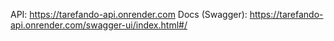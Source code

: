 API: https://tarefando-api.onrender.com
Docs (Swagger): https://tarefando-api.onrender.com/swagger-ui/index.html#/
